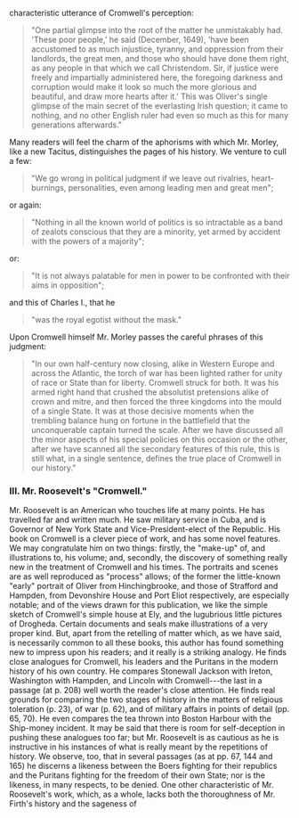 characteristic utterance of Cromwell's perception:

> "One partial glimpse into the root of the matter
he unmistakably had. 'These poor people,' he
said (December, 1649), 'have been accustomed to
as much injustice, tyranny, and oppression from
their landlords, the great men, and those who
should have done them right, as any people in
that which we call Christendom. Sir, if justice
were freely and impartially administered here, the
foregoing darkness and corruption would make it
look so much the more glorious and beautiful, and
draw more hearts after it.' This was Oliver's
single glimpse of the main secret of the everlasting
Irish question; it came to nothing, and no other
English ruler had even so much as this for many
generations afterwards."

Many readers will feel the charm of the
aphorisms with which Mr. Morley, like a
new Tacitus, distinguishes the pages of his
history. We venture to cull a few:

> "We go wrong in political judgment if we leave
out rivalries, heart-burnings, personalities, even
among leading men and great men";

or again:

> "Nothing in all the known world of politics is so
intractable as a band of zealots conscious that they
are a minority, yet armed by accident with the
powers of a majority";

or:

> "It is not always palatable for men in power to
be confronted with their aims in opposition";

and this of Charles I., that he

> "was the royal egotist without the mask."

Upon Cromwell himself Mr. Morley passes
the careful phrases of this judgment:

> "In our own half-century now closing, alike in
Western Europe and across the Atlantic, the torch
of war has been lighted rather for unity of race or
State than for liberty. Cromwell struck for both.
It was his armed right hand that crushed the absolutist
pretensions alike of crown and mitre, and
then forced the three kingdoms into the mould of a
single State. It was at those decisive moments
when the trembling balance hung on fortune in the
battlefield that the unconquerable captain turned
the scale. After we have discussed all the minor
aspects of his special policies on this occasion or
the other, after we have scanned all the secondary
features of this rule, this is still what, in a single
sentence, defines the true place of Cromwell in our
history."

### III. Mr. Roosevelt's "Cromwell."

Mr. Roosevelt is an American who touches
life at many points. He has travelled far and
written much. He saw military service in
Cuba, and is Governor of New York State
and Vice-President-elect of the Republic. His
book on Cromwell is a clever piece of work,
and has some novel features. We may congratulate
him on two things: firstly, the "make-up"
of, and illustrations to, his volume; and,
secondly, the discovery of something really
new in the treatment of Cromwell and his
times. The portraits and scenes are as well
reproduced as "process" allows; of the former
the little-known "early" portrait of Oliver from
Hinchingbrooke, and those of Strafford and
Hampden, from Devonshire House and Port
Eliot respectively, are especially notable;
and of the views drawn for this publication,
we like the simple sketch of Cromwell's
simple house at Ely, and the lugubrious
little pictures of Drogheda. Certain documents
and seals make illustrations of a
very proper kind. But, apart from the retelling
of matter which, as we have said, is
necessarily common to all these books, this
author has found something new to impress
upon his readers; and it really is a striking
analogy. He finds close analogues for Cromwell,
his leaders and the Puritans in the
modern history of his own country. He
compares Stonewall Jackson with Ireton,
Washington with Hampden, and Lincoln
with Cromwell---the last in a passage
(at p. 208) well worth the reader's close
attention. He finds real grounds for comparing
the two stages of history in the
matters of religious toleration (p. 23), of war
(p. 62), and of military affairs in points of
detail (pp. 65, 70). He even compares the
tea thrown into Boston Harbour with the
Ship-money incident. It may be said that
there is room for self-deception in pushing
these analogues too far; but Mr. Roosevelt
is as cautious as he is instructive in his
instances of what is really meant by the
repetitions of history. We observe, too, that
in several passages (as at pp. 67, 144 and
165) he discerns a likeness between the
Boers fighting for their republics and the
Puritans fighting for the freedom of their
own State; nor is the likeness, in many
respects, to be denied. One other characteristic
of Mr. Roosevelt's work, which, as a
whole, lacks both the thoroughness of
Mr. Firth's history and the sageness of